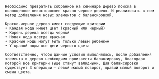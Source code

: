     Необходимо превратить собранное на семинаре дерево поиска в полноценное левостороннее красно-черное дерево. И реализовать в нем метод добавления новых элементов с балансировкой.

    Красно-черное дерево имеет следующие критерии:
    • Каждая нода имеет цвет (красный или черный)
    • Корень дерева всегда черный
    • Новая нода всегда красная
    • Красные ноды могут быть только левым ребенком
    • У краной ноды все дети черного цвета

    Соответственно, чтобы данные условия выполнялись, после добавления элемента в дерево необходимо произвести балансировку, благодаря которой все критерии выше станут валидными. Для балансировки существует 3 операции – левый малый поворот, правый малый поворот и смена цвета.